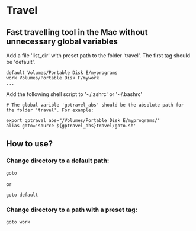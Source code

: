 # Travel
## Fast travelling tool in the Mac without unnecessary global variables
Add a file 'list_dir' with preset path to the folder 'travel'. The first tag should be 'default'.
```
default Volumes/Portable Disk E/myprograms
work Volumes/Portable Disk F/mywork
...

```


Add the following shell script to '\~/.zshrc' or '\~/.bashrc'  

```shell
# The global varible 'gptravel_abs' should be the absolute path for the folder 'travel'. For example:

export gptravel_abs="/Volumes/Portable Disk E/myprograms/"  
alias goto='source ${gptravel_abs}travel/goto.sh'  
```
## How to use?
### Change directory to a default path:
```
goto
```
or
```
goto default
```
### Change directory to a path with a preset tag:
```
goto work
```

